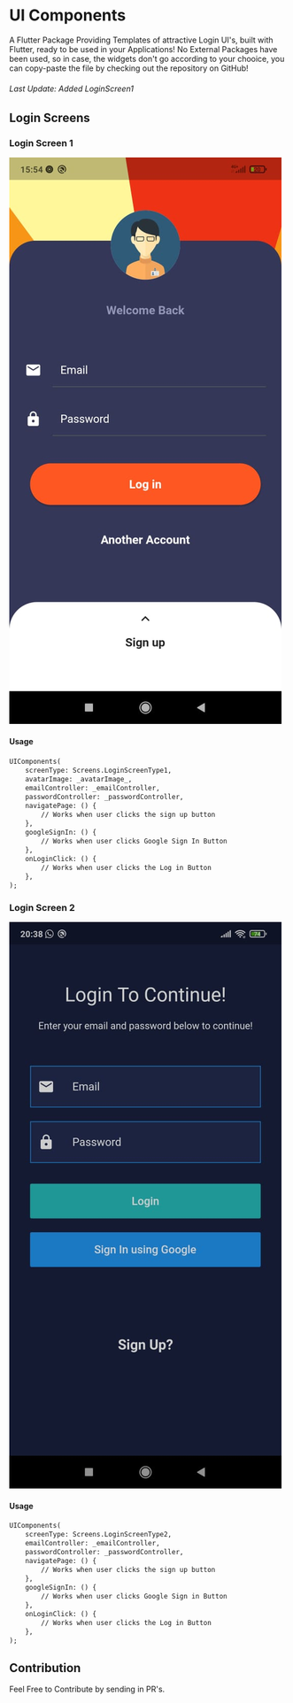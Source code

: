 # UI Components

A Flutter Package Providing Templates of attractive Login UI's, built with Flutter, ready to be used in your Applications!
No External Packages have been used, so in case, the widgets don't go according to your chooice, you can copy-paste the file by checking out the repository on GitHub!

###### Last Update: Added LoginScreen1

## Login Screens

### Login Screen 1
![alt text](https://github.com/RivaanRanawat/flutter_ui_components/blob/master/assets/images/loginScreen1.jpeg?raw=true)

#### Usage
```
UIComponents(
    screenType: Screens.LoginScreenType1,
    avatarImage: _avatarImage_,
    emailController: _emailController,
    passwordController: _passwordController,
    navigatePage: () {
        // Works when user clicks the sign up button
    },
    googleSignIn: () {
        // Works when user clicks Google Sign In Button
    },
    onLoginClick: () {
        // Works when user clicks the Log in Button
    },
);
```

### Login Screen 2
![alt text](https://github.com/RivaanRanawat/flutter_ui_components/blob/master/assets/images/loginScreen2.jpeg?raw=true)

#### Usage
```
UIComponents(
    screenType: Screens.LoginScreenType2,
    emailController: _emailController,
    passwordController: _passwordController,
    navigatePage: () {
        // Works when user clicks the sign up button
    },
    googleSignIn: () {
        // Works when user clicks Google Sign in Button
    },
    onLoginClick: () {
        // Works when user clicks the Log in Button
    },
);
```

## Contribution
Feel Free to Contribute by sending in PR's.
